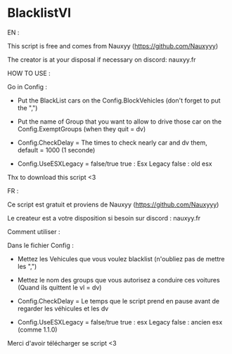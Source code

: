 # BlacklistVl

EN : 

This script is free and comes from Nauxyy (https://github.com/Nauxyyy)

The creator is at your disposal if necessary on discord: nauxyy.fr

HOW TO USE : 

Go in Config : 

- Put the BlackList cars on the Config.BlockVehicles (don't forget to put the ",")

- Put the name of Group that you want to allow to drive those car on the Config.ExemptGroups (when they quit = dv) 

- Config.CheckDelay = The times to check nearly car and dv them, default = 1000 (1 seconde)

- Config.UseESXLegacy = false/true
true : Esx Legacy
false : old esx


Thx to download this script <3



FR : 

Ce script est gratuit et proviens de Nauxyy (https://github.com/Nauxyyy)

Le createur est a votre disposition si besoin sur discord : nauxyy.fr

Comment utiliser :

Dans le fichier Config :

- Mettez les Vehicules que vous voulez blacklist (n'oubliez pas de mettre les ",")

- Mettez le nom des groups que vous autorisez a conduire ces voitures (Quand ils quittent le vl = dv)

- Config.CheckDelay = Le temps que le script prend en pause avant de regarder les véhicules et les dv

- Config.UseESXLegacy = false/true
true : esx Legacy
false : ancien esx (comme 1.1.0)

Merci d'avoir télécharger se script <3